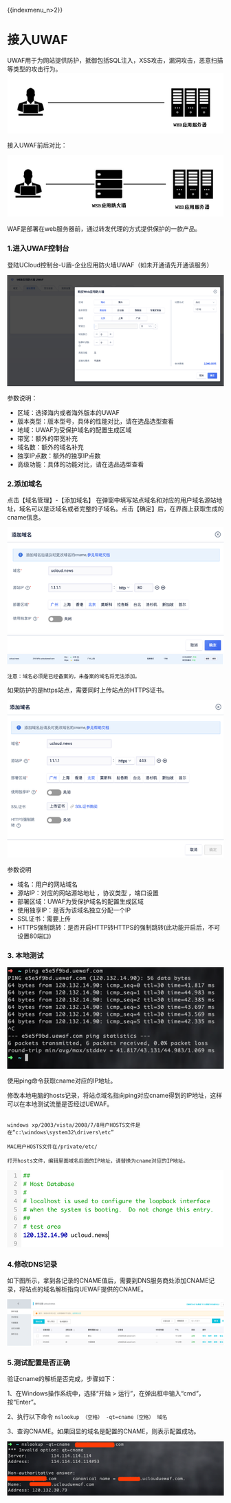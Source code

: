 {{indexmenu_n>2}}

# 接入UWAF

UWAF用于为网站提供防护，抵御包括SQL注入，XSS攻击，漏洞攻击，恶意扫描等类型的攻击行为。
![接入前](../images/waf1.png)

接入UWAF前后对比：

![接入后](../images/waf2.png)

WAF是部署在web服务器前，通过转发代理的方式提供保护的一款产品。

### 1.进入UWAF控制台


登陆UCloud控制台-U盾-企业应用防火墙UWAF（如未开通请先开通该服务）

![购买UWAF](../images/common/waf24.png)

参数说明：

  - 区域：选择海内或者海外版本的UWAF
  - 版本类型：版本型号，具体的性能对比，请在选品选型查看
  - 地域：UWAF为受保护域名的配置生成区域
  - 带宽：额外的带宽补充
  - 域名数：额外的域名补充
  - 独享IP点数：额外的独享IP点数
  - 高级功能：具体的功能对比，请在选品选型查看

### 2.添加域名

点击【域名管理】-【添加域名】
在弹窗中填写站点域名和对应的用户域名源站地址，域名可以是泛域名或者完整的子域名。点击【确定】后，在界面上获取生成的cname信息。

![添加域名](../images/common/waf25.png)
![查询列表](../images/common/waf26.png)

`注意：域名必须是已经备案的，未备案的域名将无法添加。`

如果防护的是https站点，需要同时上传站点的HTTPS证书。

![添加域名](../images/common/waf27.png)

参数说明

  - 域名：用户的网站域名
  - 源站IP：对应的网站源站地址 ，协议类型 ，端口设置
  - 部署区域：UWAF为受保护域名的配置生成区域
  - 使用独享IP：是否为该域名独立分配一个IP
  - SSL证书：需要上传
  - HTTPS强制跳转：是否开启HTTP转HTTPS的强制跳转(此功能开启后，不可设置80端口)

### 3. 本地测试

![连通性检测](../images/common/waf28.png)

使用ping命令获取cname对应的IP地址。

修改本地电脑的hosts记录，将站点域名指向ping对应cname得到的IP地址，这样可以在本地测试流量是否经过UEWAF。

``` 

windows xp/2003/vista/2008/7/8用户HOSTS文件是在“c:\windows\system32\drivers\etc”

MAC用户HOSTS文件在/private/etc/

打开hosts文件，编辑里面域名后面的IP地址，请替换为cname对应的IP地址。
```

![修改HOST](../images/common/waf29.png)

### 4.修改DNS记录

如下图所示，拿到各记录的CNAME值后，需要到DNS服务商处添加CNAME记录，将站点的域名解析指向UEWAF提供的CNAME。

![解析记录](../images/common/waf30.png)

### 5.测试配置是否正确

验证cname的解析是否完成，步骤如下：

1、在Windows操作系统中，选择“开始 \> 运行”，在弹出框中输入“cmd”，按“Enter”。

2、执行以下命令
`nslookup （空格） -qt=cname（空格） 域名`

3、查询CNAME。如果回显的域名是配置的CNAME，则表示配置成功。

![结果验证](../images/common/waf31.png)


